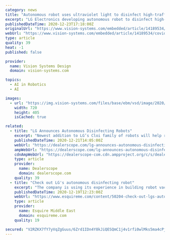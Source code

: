 ```yaml
---
category: news
title: "Autonomous robot uses ultraviolet light to disinfect high-traffic areas"
excerpt: "LG Electronics developing autonomous robot to disinfect high-touch, high-traffic areas LG Electronics has announced that it is developing an autonomous robot that will use ultraviolet (UV-C) light to disinfect high-touch,"
publishedDateTime: 2020-12-23T17:18:00Z
originalUrl: "https://www.vision-systems.com/embedded/article/14189534/covid-19-automated-disinfection-robot-lg-electronics"
webUrl: "https://www.vision-systems.com/embedded/article/14189534/covid-19-automated-disinfection-robot-lg-electronics"
type: article
quality: 39
heat: -1
published: false

provider:
  name: Vision Systems Design
  domain: vision-systems.com

topics:
  - AI in Robotics
  - AI

images:
  - url: "https://img.vision-systems.com/files/base/ebm/vsd/image/2020/12/covid_19_ultraviolet_light_disinfection_LG_Electronics_autonomous_robot.5fe37a3a57a91.png?auto=format&fit=max&w=1200"
    width: 720
    height: 405
    isCached: true

related:
  - title: "LG Announces Autonomous Disinfecting Robots"
    excerpt: "Newest addition to LG’s Cloi family of robots will help retailers deliver peace of mind. Combining its core competencies in robotics, artificial intelligence and autonomous vehicles with a deep ..."
    publishedDateTime: 2020-12-21T14:05:00Z
    webUrl: "https://dealerscope.com/lg-announces-autonomous-disinfecting-robots"
    ampWebUrl: "https://dealerscope.com/lg-announces-autonomous-disinfecting-robots?amp"
    cdnAmpWebUrl: "https://dealerscope-com.cdn.ampproject.org/c/s/dealerscope.com/lg-announces-autonomous-disinfecting-robots?amp"
    type: article
    provider:
      name: Dealerscope
      domain: dealerscope.com
    quality: 39
  - title: "Check out LG's autonomous disinfecting robot"
    excerpt: "The company is using its experience in building robot vacuumes, as well as artificial intelligence and autonomous vehicles, to build a robot that can kill germs and viruses using ultraviolet light. The robot uses autonomous tech to navigate around furniture in high-traffic areas (such as restaurants and hotels) and sanitize touchable surfaces in just 15-30 minutes."
    publishedDateTime: 2020-12-19T12:23:00Z
    webUrl: "https://www.esquireme.com/content/50204-check-out-lgs-autonomous-disinfecting-robot"
    type: article
    provider:
      name: Esquire Middle East
      domain: esquireme.com
    quality: 19

secured: "V2RZKX7fY7yVqZgGuus/6Zrd1IDn4Y8kJiQESQmC1j4v1rfi0wlMks5ma4cPjFBX+NrIjsRIE/Z8RarborwG8fy80z9JWfb3desL8S/33B19jmzkZCs4a9/1pzFNejfLxnlg9x6TTE3wX75kFVe66PZJg6H3EgfO999cQmdiE8g6i3yAU3ogzvStLQpVnWmObT86sekmnqd19j/iT8SGMM2wZPMueenRVAp0OFGdOBWjgXciNgN4rB0d3UCq7fI9rxte34WvRJ0csxnKGe7UrWGPH9WUFm5iBAJXi5p6rz6OkJ3A5lJtbqFzRpJJ7FD44hp8Ds/lknjH/PyIFJqvpcaJf0I5ufG+t14iQq5scqY=;7zoUX7lvzr0lzBaQ1s8M7A=="
---
```


